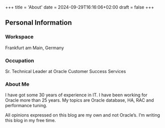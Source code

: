 +++
title = 'About'
date = 2024-09-29T16:16:06+02:00
draft = false
+++

## Personal Information

### Workspace

Frankfurt am Main, Germany

### Occupation

Sr. Technical Leader at Oracle Customer Success Services

### About Me

I have got some 30 years of experience in IT. I have been working for Oracle more than 25 years. My topics are Oracle database, HA, RAC and performance tuning.

All opinions expressed on this blog are my own and not Oracle’s. I’m writing this blog in my free time.
